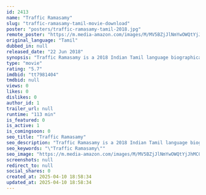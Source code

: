 ```yaml
---
id: 2413
name: "Traffic Ramasamy"
slug: "traffic-ramasamy-tamil-movie-download"
poster: "posters/traffic-ramasamy-tamil-2018.jpg"
remote_poster: "https://m.media-amazon.com/images/M/MV5BZjJlNmYwOWQtYjJhMC00NzQ5LTkzZjEtNTQ1Nzc1OTZhOGVlXkEyXkFqcGc@._V1_SX300.jpg"
original_language: "Tamil"
dubbed_in: null
released_date: "22 Jun 2018"
synopsis: "Traffic Ramasamy is a 2018 Indian Tamil language biographical film written and directed by debutant Vicky."
type: "movie"
rating: "5.7"
imdbid: "tt7981404"
tmdbid: null
views: 0
likes: 0
dislikes: 0
author_id: 1
trailer_url: null
runtime: "113 min"
is_featured: 0
is_active: 1
is_comingsoon: 0
seo_title: "Traffic Ramasamy"
seo_description: "Traffic Ramasamy is a 2018 Indian Tamil language biographical film written and directed by debutant Vicky."
seo_keywords: "\"Traffic Ramasamy\""
seo_image: "https://m.media-amazon.com/images/M/MV5BZjJlNmYwOWQtYjJhMC00NzQ5LTkzZjEtNTQ1Nzc1OTZhOGVlXkEyXkFqcGc@._V1_SX300.jpg"
screenshots: null
redirect_to: null
social_shares: 0
created_at: 2025-04-10 18:58:34
updated_at: 2025-04-10 18:58:34
---
```


